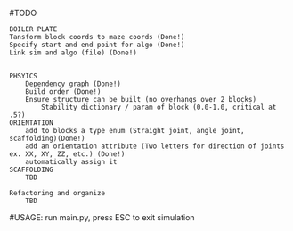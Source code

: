 #TODO 
    
    
    BOILER PLATE
    Tansform block coords to maze coords (Done!)
    Specify start and end point for algo (Done!)
    Link sim and algo (file) (Done!)


    PHSYICS
        Dependency graph (Done!)
        Build order (Done!)
        Ensure structure can be built (no overhangs over 2 blocks)
            Stability dictionary / param of block (0.0-1.0, critical at .5?)
    ORIENTATION
        add to blocks a type enum (Straight joint, angle joint, scaffolding)(Done!)
        add an orientation attribute (Two letters for direction of joints ex. XX, XY, ZZ, etc.) (Done!)
        automatically assign it
    SCAFFOLDING
        TBD

    Refactoring and organize
        TBD

#USAGE:
run main.py, press ESC to exit simulation